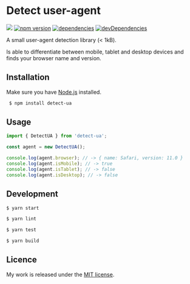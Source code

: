 # Detect user-agent

![](http://img.badgesize.io/TimvanScherpenzeel/detect-ua/master/dist/detect-ua.umd.js.svg?compression=gzip&maxAge=60)
[![npm version](https://badge.fury.io/js/detect-ua.svg)](https://badge.fury.io/js/detect-ua)
[![dependencies](https://david-dm.org/timvanscherpenzeel/detect-ua.svg)](https://david-dm.org/timvanscherpenzeel/detect-ua)
[![devDependencies](https://david-dm.org/timvanscherpenzeel/detect-ua/dev-status.svg)](https://david-dm.org/timvanscherpenzeel/detect-ua#info=devDependencies)

A small user-agent detection library (< 1kB).

Is able to differentiate between mobile, tablet and desktop devices and finds your browser name and version.

## Installation

Make sure you have [Node.js](http://nodejs.org/) installed.

```sh
 $ npm install detect-ua
```

## Usage

```js
import { DetectUA } from 'detect-ua';

const agent = new DetectUA();

console.log(agent.browser); // -> { name: Safari, version: 11.0 }
console.log(agent.isMobile); // -> true
console.log(agent.isTablet); // -> false
console.log(agent.isDesktop); // -> false
```

## Development

```sh
$ yarn start

$ yarn lint

$ yarn test

$ yarn build
```

## Licence

My work is released under the [MIT license](https://raw.githubusercontent.com/TimvanScherpenzeel/detect-ua/master/LICENSE).

